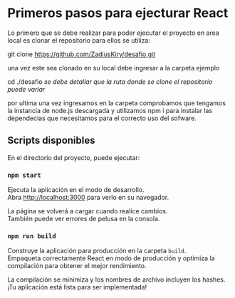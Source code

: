 # Primeros pasos para ejecturar React

Lo primero que se debe realizar para poder ejecutar el proyecto en area local es clonar el repositorio para ellos se utiliza:

git clone https://github.com/ZadiusKiry/desafio.git
 
una vez este sea clonado en su local debe ingresar a la carpeta ejemplo

cd ./desafio *se debe detallar que la ruta donde se clone el repositorio puede variar*

por ultima una vez ingresamos en la carpeta comprobamos que tengamos la instancia de node.js descargada y utilizamos npm i para instalar las dependecias que necesitamos para el correcto uso del sofware.


## Scripts disponibles

En el directorio del proyecto, puede ejecutar:

### `npm start`

Ejecuta la aplicación en el modo de desarrollo.\
Abra [http://localhost:3000](http://localhost:3000) para verlo en su navegador.

La página se volverá a cargar cuando realice cambios.\
También puede ver errores de pelusa en la consola.

### `npm run build`

Construye la aplicación para producción en la carpeta `build`.\
Empaqueta correctamente React en modo de producción y optimiza la compilación para obtener el mejor rendimiento.

La compilación se minimiza y los nombres de archivo incluyen los hashes.\
¡Tu aplicación está lista para ser implementada!


